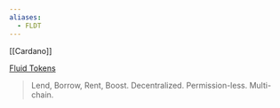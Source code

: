 ```yaml
---
aliases:
  - FLDT
---
```

[[Cardano]]

[Fluid Tokens](https://fluidtokens.com)
> Lend, Borrow, Rent, Boost. Decentralized. Permission-less. Multi-chain.


